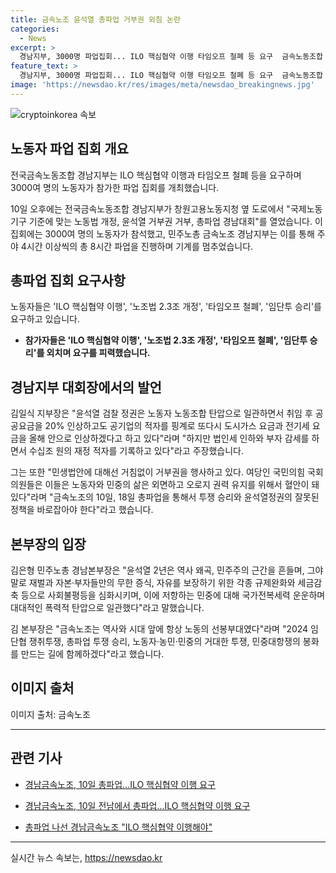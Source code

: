 ```yaml
---
title: 금속노조 윤석열 총파업 거부권 외침 논란
categories:
  - News
excerpt: >
  경남지부, 3000명 파업집회... ILO 핵심협약 이행 타임오프 철폐 등 요구  금속노동조합 경남지부는 10일 파업 집회를 개최하며 노동법 개정과 윤석열 거부권 거부를 요구했다. 참가자 3000여 명은 ILO 핵심협약 이행과 타임오프 철폐를 외치면서 투쟁을 이어갔으며, 관련하여 김일식 지부장과 김은형 본부장이 각각 입장을 밝혔다. 현재 경남지부는 총파업을 통해 투쟁을 지속하고 있으며, 향후 정책 개선을 촉구할 계획이다.
feature_text: >
  경남지부, 3000명 파업집회... ILO 핵심협약 이행 타임오프 철폐 등 요구  금속노동조합 경남지부는 10일 파업 집회를 개최하며 노동법 개정과 윤석열 거부권 거부를 요구했다. 참가자 3000여 명은 ILO 핵심협약 이행과 타임오프 철폐를 외치면서 투쟁을 이어갔으며, 관련하여 김일식 지부장과 김은형 본부장이 각각 입장을 밝혔다. 현재 경남지부는 총파업을 통해 투쟁을 지속하고 있으며, 향후 정책 개선을 촉구할 계획이다.
image: 'https://newsdao.kr/res/images/meta/newsdao_breakingnews.jpg'
---
```


<p><img src="https://newsdao.kr/res/images/meta/newsdao_breakingnews.jpg" alt="cryptoinkorea 속보" /></p>

<h2 data-ke-size="size26">노동자 파업 집회 개요</h2>

<p>전국금속노동조합 경남지부는 ILO 핵심협약 이행과 타임오프 철폐 등을 요구하며 3000여 명의 노동자가 참가한 파업 집회를 개최했습니다.</p>

<p data-ke-size="size16">10일 오후에는 전국금속노동조합 경남지부가 창원고용노동지청 옆 도로에서 "국제노동기구 기준에 맞는 노동법 개정, 윤석열 거부권 거부, 총파업 경남대회"를 열었습니다. 이 집회에는 3000여 명의 노동자가 참석했고, 민주노총 금속노조 경남지부는 이를 통해 주야 4시간 이상씩의 총 8시간 파업을 진행하며 기계를 멈추었습니다.</p>

<h2 data-ke-size="size26">총파업 집회 요구사항</h2>

<p>노동자들은 'ILO 핵심협약 이행', '노조법 2.3조 개정', '타임오프 철폐', '임단투 승리'를 요구하고 있습니다.</p>

<ul>
    <li><b>참가자들은 'ILO 핵심협약 이행', '노조법 2.3조 개정', '타임오프 철폐', '임단투 승리'를 외치며 요구를 피력했습니다.</b></li>
</ul>

<h2 data-ke-size="size26">경남지부 대회장에서의 발언</h2>

<p>김일식 지부장은 "윤석열 검찰 정권은 노동자 노동조합 탄압으로 일관하면서 취임 후 공공요금을 20% 인상하고도 공기업의 적자를 핑계로 또다시 도시가스 요금과 전기세 요금을 올해 안으로 인상하겠다고 하고 있다"라며 "하지만 법인세 인하와 부자 감세를 하면서 수십조 원의 재정 적자를 기록하고 있다"라고 주장했습니다.</p>

<p data-ke-size="size16">그는 또한 "민생법안에 대해선 거침없이 거부권을 행사하고 있다. 여당인 국민의힘 국회의원들은 이들은 노동자와 민중의 삶은 외면하고 오로지 권력 유지를 위해서 혈안이 돼 있다"라며 "금속노조의 10일, 18일 총파업을 통해서 투쟁 승리와 윤석열정권의 잘못된 정책을 바로잡아야 한다"라고 했습니다.</p>

<h2 data-ke-size="size26">본부장의 입장</h2>

<p>김은형 민주노총 경남본부장은 "윤석열 2년은 역사 왜곡, 민주주의 근간을 흔들며, 그야말로 재벌과 자본·부자들만의 무한 증식, 자유를 보장하기 위한 각종 규제완화와 세금감축 등으로 사회불평등을 심화시키며, 이에 저항하는 민중에 대해 국가전복세력 운운하며 대대적인 폭력적 탄압으로 일관했다"라고 말했습니다.</p>

<p data-ke-size="size16">김 본부장은 "금속노조는 역사와 시대 앞에 항상 노동의 선봉부대였다"라며 "2024 임단협 쟁취투쟁, 총파업 투쟁 승리, 노동자·농민·민중의 거대한 투쟁, 민중대항쟁의 봉화를 만드는 길에 함께하겠다"라고 했습니다.</p>

<h2 data-ke-size="size26">이미지 출처</h2>

<p>이미지 출처: 금속노조</p>

<hr>

<h2 data-ke-size="size26">관련 기사</h2>

<ul>
<li><p><a href="https://www.labortoday.co.kr/news/articleView.html?idxno=209911">경남금속노조, 10일 총파업...ILO 핵심협약 이행 요구</a></p></li>
<li><p><a href="https://www.newscj.com/news/articleView.html?idxno=865849">경남금속노조, 10일 전남에서 총파업...ILO 핵심협약 이행 요구</a></p></li>
<li><p><a href="https://www.ksilbo.co.kr/news/articleView.html?idxno=855612">총파업 나선 경남금속노조 "ILO 핵심협약 이행해야"</a></p></li>
</ul>

<hr>
실시간 뉴스 속보는, <a href="https://newsdao.kr" rel="dofollow">https://newsdao.kr</a>


